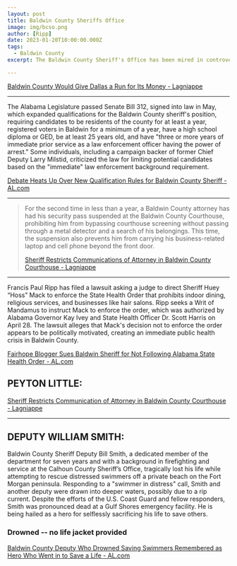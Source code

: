 ```yaml
---
layout: post
title: Baldwin County Sheriffs Office
image: img/bcso.png
author: [Ripp]
date: 2023-01-20T10:00:00.000Z
tags:
  - Baldwin County
excerpt: The Baldwin County Sheriff's Office has been mired in controversy over qualification rules and legal challenges related to their enforcement decisions.

---
```



[Baldwin County Would Give Dallas a Run for Its Money - Lagniappe](https://lagniappemobile.com/baldwin-would-give-dallas-a-run-for-its-money/)

---

The Alabama Legislature passed Senate Bill 312, signed into law in May, which expanded qualifications for the Baldwin County sheriff's position, requiring candidates to be residents of the county for at least a year, registered voters in Baldwin for a minimum of a year, have a high school diploma or GED, be at least 25 years old, and have "three or more years of immediate prior service as a law enforcement officer having the power of arrest." Some individuals, including a campaign backer of former Chief Deputy Larry Milstid, criticized the law for limiting potential candidates based on the "immediate" law enforcement background requirement.

[Debate Heats Up Over New Qualification Rules for Baldwin County Sheriff - AL.com](https://www.al.com/live/2013/08/debate_heats_up_over_new_quali.html)

-----

>For the second time in less than a year, a Baldwin County attorney has had his security pass suspended at the Baldwin County Courthouse, prohibiting him from bypassing courthouse screening without passing through a metal detector and a search of his belongings. This time, the suspension also prevents him from carrying his business-related laptop and cell phone beyond the front door.
>
>[Sheriff Restricts Communications of Attorney in Baldwin County Courthouse - Lagniappe](https://lagniappemobile.com/sheriff-restricts-communication-of-attorney-in-baldwin-county-courthouse/)

----
Francis Paul Ripp has filed a lawsuit asking a judge to direct Sheriff Huey “Hoss” Mack to enforce the State Health Order that prohibits indoor dining, religious services, and businesses like hair salons. Ripp seeks a Writ of Mandamus to instruct Mack to enforce the order, which was authorized by Alabama Governor Kay Ivey and State Health Officer Dr. Scott Harris on April 28. The lawsuit alleges that Mack's decision not to enforce the order appears to be politically motivated, creating an immediate public health crisis in Baldwin County.

[Fairhope Blogger Sues Baldwin Sheriff for Not Following Alabama State Health Order - AL.com](https://www.al.com/news/mobile/2020/05/fairhope-blogger-sues-baldwin-sheriff-for-not-following-alabama-state-health-order.html)


## PEYTON LITTLE:


[Sheriff Restricts Communication of Attorney in Baldwin County Courthouse - Lagniappe](https://lagniappemobile.com/sheriff-restricts-communication-of-attorney-in-baldwin-county-courthouse/)

----

## DEPUTY WILLIAM SMITH:

Baldwin County Sheriff Deputy Bill Smith, a dedicated member of the department for seven years and with a background in firefighting and service at the Calhoun County Sheriff’s Office, tragically lost his life while attempting to rescue distressed swimmers off a private beach on the Fort Morgan peninsula. Responding to a "swimmer in distress" call, Smith and another deputy were drawn into deeper waters, possibly due to a rip current. Despite the efforts of the U.S. Coast Guard and fellow responders, Smith was pronounced dead at a Gulf Shores emergency facility. He is being hailed as a hero for selflessly sacrificing his life to save others.

### Drowned -- no life jacket provided

[Baldwin County Deputy Who Drowned Saving Swimmers Remembered as Hero Who Went in to Save a Life - AL.com](https://www.al.com/news/2021/06/baldwin-county-deputy-who-drowned-saving-swimmers-remembered-as-hero-who-went-in-to-save-a-life.html)